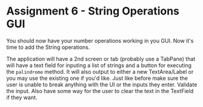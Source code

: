 # Assignment 6 - String Operations GUI #

You should now have your number operations working in you GUI. Now it's time to add the String operations.

The application will have a 2nd screen or tab (probably use a TabPane) that will have a text field for inputing a list of strings and a button for executing the `palindrome` method. It will also output to either a new TextArea/Label or you may use the existing one if you'd like. Just like before make sure the user is unable to break anything with the UI or the inputs they enter. Validate the input. Also have some way for the user to clear the text in the TextField if they want.
